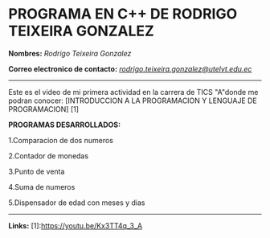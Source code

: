 **PROGRAMA EN C++ DE RODRIGO TEIXEIRA GONZALEZ**
==================================================================

**Nombres:** *Rodrigo Teixeira Gonzalez*

**Correo electronico de contacto:** *rodrigo.teixeira.gonzalez@utelvt.edu.ec*
__________________________________________________________________

Este es el video de mi primera actividad en la carrera de TICS "A"donde me podran conocer: [INTRODUCCION A LA PROGRAMACION Y LENGUAJE DE PROGRAMACION] [1]

**PROGRAMAS DESARROLLADOS:**

 

1.Comparacion de dos numeros

2.Contador de monedas

3.Punto de venta

4.Suma de numeros

5.Dispensador de edad con meses y dias

__________________________________________________________________

**Links:**
[1]:https://youtu.be/Kx3TT4q_3_A


